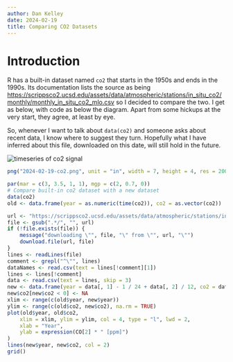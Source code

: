 ```yaml
---
author: Dan Kelley
date: 2024-02-19
title: Comparing CO2 Datasets
---
```


# Introduction

R has a built-in dataset named `co2` that starts in the 1950s and ends in the
1990s. Its documentation lists the source as being
https://scrippsco2.ucsd.edu/assets/data/atmospheric/stations/in_situ_co2/monthly/monthly_in_situ_co2_mlo.csv
so I decided to compare the two. I get as below, with code as below the
diagram.  Apart from some hickups at the very start, they agree, at least by eye.

So, whenever I want to talk about `data(co2)` and someone asks about recent
data, I know where to suggest they turn.  Hopefully what I have inferred about
this file, downloaded on this date, will still hold in the future.

![timeseries of co2 signal](/dek_blog/docs/assets/images/2024-02-19-co2.png) 

```R
png("2024-02-19-co2.png", unit = "in", width = 7, height = 4, res = 200)

par(mar = c(3, 3.5, 1, 1), mgp = c(2, 0.7, 0))
# Compare built-in co2 dataset with a new dataset
data(co2)
old <- data.frame(year = as.numeric(time(co2)), co2 = as.vector(co2))

url <- "https://scrippsco2.ucsd.edu/assets/data/atmospheric/stations/in_situ_co2/monthly/monthly_in_situ_co2_mlo.csv"
file <- gsub(".*/", "", url)
if (!file.exists(file)) {
    message("downloading \"", file, "\" from \"", url, "\"")
    download.file(url, file)
}
lines <- readLines(file)
comment <- grepl("^\"", lines)
dataNames <- read.csv(text = lines[!comment][1])
lines <- lines[!comment]
data <- read.csv(text = lines, skip = 3)
new <- data.frame(year = data[, 1] - 1 / 24 + data[, 2] / 12, co2 = data[, 5])
new$co2[new$co2 < 0] <- NA
xlim <- range(c(old$year, new$year))
ylim <- range(c(old$co2, new$co2), na.rm = TRUE)
plot(old$year, old$co2,
    xlim = xlim, ylim = ylim, col = 4, type = "l", lwd = 2,
    xlab = "Year",
    ylab = expression(CO[2] * " [ppm]")
)
lines(new$year, new$co2, col = 2)
grid()
```
